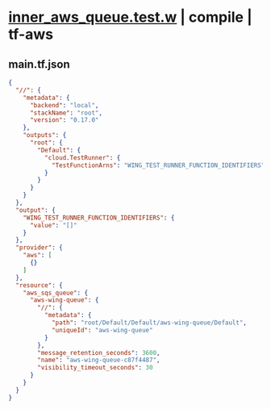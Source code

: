 # [inner_aws_queue.test.w](../../../../../../examples/tests/sdk_tests/queue/inner_aws_queue.test.w) | compile | tf-aws

## main.tf.json
```json
{
  "//": {
    "metadata": {
      "backend": "local",
      "stackName": "root",
      "version": "0.17.0"
    },
    "outputs": {
      "root": {
        "Default": {
          "cloud.TestRunner": {
            "TestFunctionArns": "WING_TEST_RUNNER_FUNCTION_IDENTIFIERS"
          }
        }
      }
    }
  },
  "output": {
    "WING_TEST_RUNNER_FUNCTION_IDENTIFIERS": {
      "value": "[]"
    }
  },
  "provider": {
    "aws": [
      {}
    ]
  },
  "resource": {
    "aws_sqs_queue": {
      "aws-wing-queue": {
        "//": {
          "metadata": {
            "path": "root/Default/Default/aws-wing-queue/Default",
            "uniqueId": "aws-wing-queue"
          }
        },
        "message_retention_seconds": 3600,
        "name": "aws-wing-queue-c87f4487",
        "visibility_timeout_seconds": 30
      }
    }
  }
}
```

